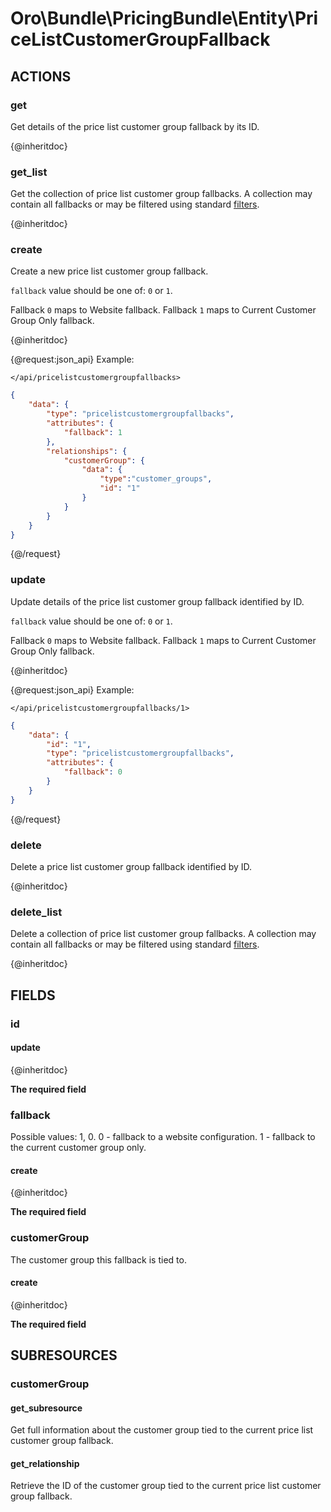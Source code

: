 # Oro\Bundle\PricingBundle\Entity\PriceListCustomerGroupFallback

## ACTIONS

### get

Get details of the price list customer group fallback by its ID.

{@inheritdoc}

### get_list

Get the collection of price list customer group fallbacks. A collection may contain all fallbacks or may be filtered using standard <a href="https://www.oroinc.com/doc/orocommerce/current/dev-guide/integration#filters">filters</a>.

{@inheritdoc}

### create

Create a new price list customer group fallback.

`fallback` value should be one of: `0` or `1`.

Fallback `0` maps to Website fallback. Fallback `1`  maps to Current Customer Group Only fallback.

{@inheritdoc}

{@request:json_api}
Example:

`</api/pricelistcustomergroupfallbacks>`

```JSON
{
    "data": {
        "type": "pricelistcustomergroupfallbacks",
        "attributes": {
            "fallback": 1
        },
        "relationships": {
            "customerGroup": {
                "data": {
                    "type":"customer_groups",
                    "id": "1"
                }
            }
        }
    }
}
```
{@/request}

### update

Update details of the price list customer group fallback identified by ID.

`fallback` value should be one of: `0` or `1`.

Fallback `0` maps to Website fallback. Fallback `1`  maps to Current Customer Group Only fallback.

{@inheritdoc}

{@request:json_api}
Example:

`</api/pricelistcustomergroupfallbacks/1>`
 
```JSON
{
    "data": {
        "id": "1",
        "type": "pricelistcustomergroupfallbacks",
        "attributes": {
            "fallback": 0
        }
    }
}
```
{@/request}

### delete

Delete a price list customer group fallback identified by ID.

{@inheritdoc}

### delete_list

Delete a collection of price list customer group fallbacks. A collection may contain all fallbacks or may be filtered using standard <a href="https://www.oroinc.com/doc/orocommerce/current/dev-guide/integration#filters">filters</a>.

{@inheritdoc}

## FIELDS

### id

#### update

{@inheritdoc}

**The required field**

### fallback

Possible values: 1, 0. 0 - fallback to a website configuration. 1 - fallback to the current customer group only.

#### create

{@inheritdoc}

**The required field**

### customerGroup

The customer group this fallback is tied to.

#### create

{@inheritdoc}

**The required field**

## SUBRESOURCES

### customerGroup

#### get_subresource

Get full information about the customer group tied to the current price list customer group fallback.

#### get_relationship

Retrieve the ID of the customer group tied to the current price list customer group fallback.
